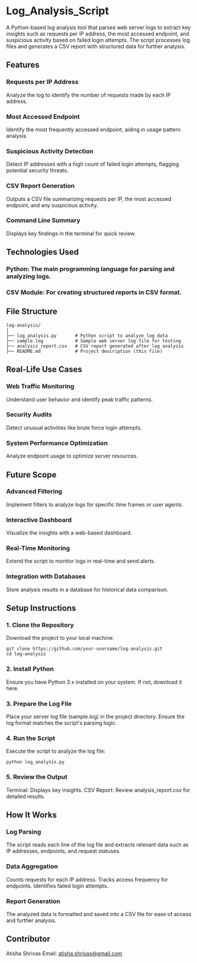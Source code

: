 # Log_Analysis_Script 

A Python-based log analysis tool that parses web server logs to extract key insights such as requests per IP address, the most accessed endpoint, and suspicious activity based on failed login attempts. The script processes log files and generates a CSV report with structured data for further analysis.

## Features
### Requests per IP Address
Analyze the log to identify the number of requests made by each IP address.

### Most Accessed Endpoint
Identify the most frequently accessed endpoint, aiding in usage pattern analysis.

### Suspicious Activity Detection
Detect IP addresses with a high count of failed login attempts, flagging potential security threats.

### CSV Report Generation
Outputs a CSV file summarizing requests per IP, the most accessed endpoint, and any suspicious activity.

### Command Line Summary
Displays key findings in the terminal for quick review.

## Technologies Used
### Python: The main programming language for parsing and analyzing logs.
### CSV Module: For creating structured reports in CSV format.

## File Structure
```
log-analysis/
│
├── log_analysis.py       # Python script to analyze log data
├── sample.log            # Sample web server log file for testing
├── analysis_report.csv   # CSV report generated after log analysis
├── README.md             # Project description (this file)
```

## Real-Life Use Cases
### Web Traffic Monitoring
Understand user behavior and identify peak traffic patterns.

### Security Audits
Detect unusual activities like brute force login attempts.

### System Performance Optimization
Analyze endpoint usage to optimize server resources.


## Future Scope
### Advanced Filtering
Implement filters to analyze logs for specific time frames or user agents.
### Interactive Dashboard
Visualize the insights with a web-based dashboard.
### Real-Time Monitoring
Extend the script to monitor logs in real-time and send alerts.
### Integration with Databases
Store analysis results in a database for historical data comparison.


## Setup Instructions
### 1. Clone the Repository
Download the project to your local machine:
```
git clone https://github.com/your-username/log-analysis.git
cd log-analysis
```
### 2. Install Python
Ensure you have Python 3.x installed on your system. If not, download it here.

### 3. Prepare the Log File
Place your server log file (sample.log) in the project directory. Ensure the log format matches the script's parsing logic.

### 4. Run the Script
Execute the script to analyze the log file:
```
python log_analysis.py
```
### 5. Review the Output
Terminal: Displays key insights.
CSV Report: Review analysis_report.csv for detailed results.


## How It Works
### Log Parsing
The script reads each line of the log file and extracts relevant data such as IP addresses, endpoints, and request statuses.
### Data Aggregation
Counts requests for each IP address.
Tracks access frequency for endpoints.
Identifies failed login attempts.
### Report Generation
The analyzed data is formatted and saved into a CSV file for ease of access and further analysis.


## Contributor
Atisha Shrivas
Email: atisha.shrivas@gmail.com





